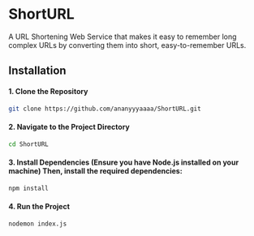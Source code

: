 # ShortURL

A URL Shortening Web Service that makes it easy to remember long complex URLs by converting them into short, easy-to-remember URLs.

## Installation


#### 1. Clone the Repository

```bash
git clone https://github.com/ananyyyaaaa/ShortURL.git
```

#### 2. Navigate to the Project Directory
```bash
cd ShortURL
```

#### 3. Install Dependencies (Ensure you have Node.js installed on your machine) Then, install the required dependencies:
```bash
npm install
```
#### 4. Run the Project
```bash
nodemon index.js
```




